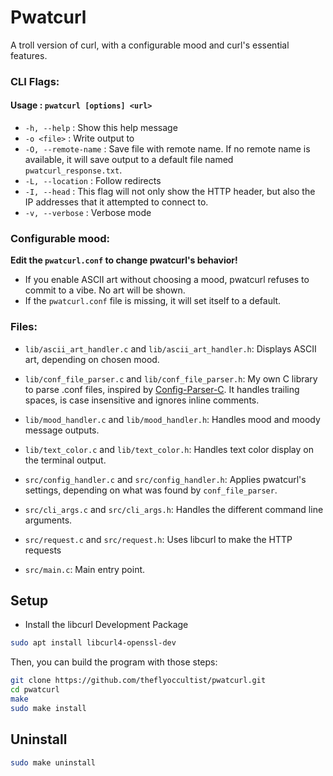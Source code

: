 # Pwatcurl
A troll version of curl, with a configurable mood and curl's essential features.


### CLI Flags:

#### **Usage : `pwatcurl [options] <url>`**

- `-h, --help` : Show this help message
- `-o <file>` : Write output to <file>
- `-O, --remote-name` : Save file with remote name. If no remote name is available, it will save output to a default file named `pwatcurl_response.txt`.
- `-L, --location` : Follow redirects
- `-I, --head` : This flag will not only show the HTTP header, but also the IP addresses that it attempted to connect to.
- `-v, --verbose` : Verbose mode

### Configurable mood: 
**Edit the `pwatcurl.conf` to change pwatcurl's behavior!**
- If you enable ASCII art without choosing a mood, pwatcurl refuses to commit to a vibe. No art will be shown.
- If the `pwatcurl.conf` file is missing, it will set itself to a default.

### Files:

- `lib/ascii_art_handler.c` and `lib/ascii_art_handler.h`:
Displays ASCII art, depending on chosen mood.

- `lib/conf_file_parser.c` and `lib/conf_file_parser.h`:
My own C library to parse .conf files, inspired by [Config-Parser-C](https://github.com/welljsjs/Config-Parser-C).
It handles trailing spaces, is case insensitive and ignores inline comments.

- `lib/mood_handler.c` and `lib/mood_handler.h`:
Handles mood and moody message outputs.

- `lib/text_color.c` and `lib/text_color.h`:
Handles text color display on the terminal output.

- `src/config_handler.c` and `src/config_handler.h`:
Applies pwatcurl's settings, depending on what was found by `conf_file_parser`.

- `src/cli_args.c` and `src/cli_args.h`:
Handles the different command line arguments.

- `src/request.c` and `src/request.h`:
Uses libcurl to make the HTTP requests

- `src/main.c`:
Main entry point.

## Setup

- Install the libcurl Development Package

```bash
sudo apt install libcurl4-openssl-dev
```

Then, you can build the program with those steps:

```bash
git clone https://github.com/theflyoccultist/pwatcurl.git
cd pwatcurl
make
sudo make install
```

## Uninstall

```bash
sudo make uninstall
```
